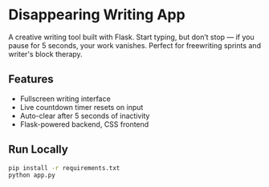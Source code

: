 # Disappearing Writing App

A creative writing tool built with Flask. Start typing, but don’t stop — if you pause for 5 seconds, your work vanishes. Perfect for freewriting sprints and writer's block therapy.

## Features
- Fullscreen writing interface
- Live countdown timer resets on input
- Auto-clear after 5 seconds of inactivity
- Flask-powered backend, CSS frontend

## Run Locally

```bash
pip install -r requirements.txt
python app.py
```

